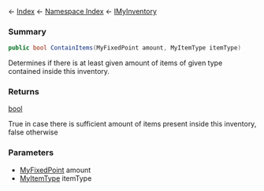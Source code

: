 ← [Index](Api-Index) ← [Namespace Index](Namespace-Index) ← [IMyInventory](VRage.Game.ModAPI.Ingame.IMyInventory)

### Summary

```csharp
public bool ContainItems(MyFixedPoint amount, MyItemType itemType)
```

Determines if there is at least given amount of items of given type contained inside this inventory.

### Returns

[bool](https://docs.microsoft.com/en-us/dotnet/api/System.Boolean?view=netframework-4.6)

True in case there is sufficient amount of items present inside this inventory, false otherwise

### Parameters

* [MyFixedPoint](VRage.MyFixedPoint) amount
* [MyItemType](VRage.Game.ModAPI.Ingame.MyItemType) itemType
